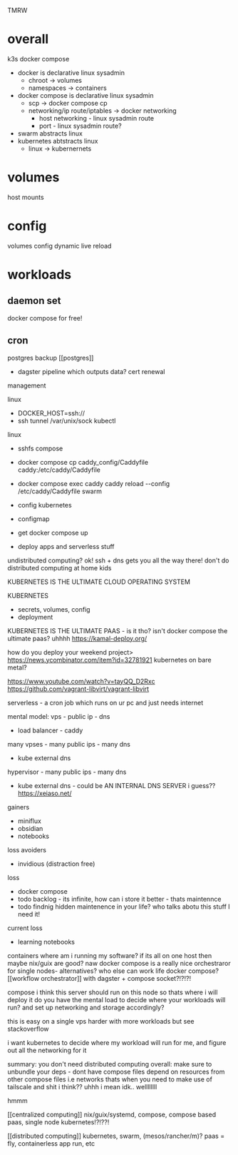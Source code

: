 TMRW

# overall
k3s
docker compose
- docker is declarative linux sysadmin
	- chroot -> volumes
	- namespaces -> containers
- docker compose is declarative linux sysadmin
	- scp -> docker compose cp
	- networking/ip route/iptables -> docker networking
		- host networking - linux sysadmin route
		- port - linux sysadmin route?
- swarm abstracts linux
- kubernetes abtstracts linux
	- linux -> kubernernets

# volumes
host mounts

# config
volumes
config
dynamic
live reload
# workloads
## daemon set
docker compose for free!
## cron
postgres backup [[postgres]]
- dagster pipeline which outputs data?
cert renewal



management

linux
- DOCKER_HOST=ssh://
- ssh tunnel /var/unix/sock
kubectl


linux
- sshfs
compose
- docker compose cp caddy_config/Caddyfile caddy:/etc/caddy/Caddyfile
- docker compose exec caddy caddy reload --config /etc/caddy/Caddyfile
swarm
- config
kubernetes
- configmap







- get docker compose up
- deploy apps and serverless stuff


undistributed computing? ok! ssh + dns gets you all the way there!
don't do distributed computing at home kids

KUBERNETES IS THE ULTIMATE CLOUD OPERATING SYSTEM



KUBERNETES
- secrets, volumes, config
- deployment

KUBERNETES IS THE ULTIMATE PAAS - is it tho? isn't docker compose the ultimate paas? uhhhh
https://kamal-deploy.org/

how do you deploy your weekend project>
https://news.ycombinator.com/item?id=32781921
kubernetes on bare metal?


https://www.youtube.com/watch?v=tayQQ_D2Rxc
https://github.com/vagrant-libvirt/vagrant-libvirt

serverless - a cron job which runs on ur pc and just needs internet

mental model:
vps - public ip - dns
- load balancer - caddy

many vpses - many public ips - many dns
- kube external dns

hypervisor - many public ips - many dns
- kube external dns - could be AN INTERNAL DNS SERVER i guess??
https://xeiaso.net/


gainers
- miniflux
- obsidian
- notebooks

loss avoiders
- invidious (distraction free)

loss
- docker compose
- todo backlog - its infinite, how can i store it better - thats maintennce
- todo findnig hidden maintenence in your life? who talks abotu this stuff I need it!

current loss
- learning notebooks





containers
where am i running my software?
if its all on one host then maybe nix/guix are good? naw
docker compose is a really nice orchestraror for single nodes- alternatives? who else can work life docker compose?
[[workflow orchestrator]] with dagster + compose socket?!?!?!


compose
i think this server should run on this node so thats where i will deploy it
do you have the mental load to decide where your workloads will run? and set up networking and storage accordingly?

this is easy on a single vps
harder with more workloads but see stackoverflow

i want kubernetes to decide where my workload will run for me, and figure out all the networking for it


summary: you don't need distributed computing
overall: make sure to unbundle your deps - dont have compose files depend on resources from other compose files i.e networks
thats when you need to make use of tailscale and shit i think?? uhhh
i mean idk.. wellllllll

hmmm





[[centralized computing]]
nix/guix/systemd, compose, compose based paas, single node kubernetes!?!??!

[[distributed computing]]
kubernetes, swarm, (mesos/rancher/m)? paas = fly, containerless app run, etc